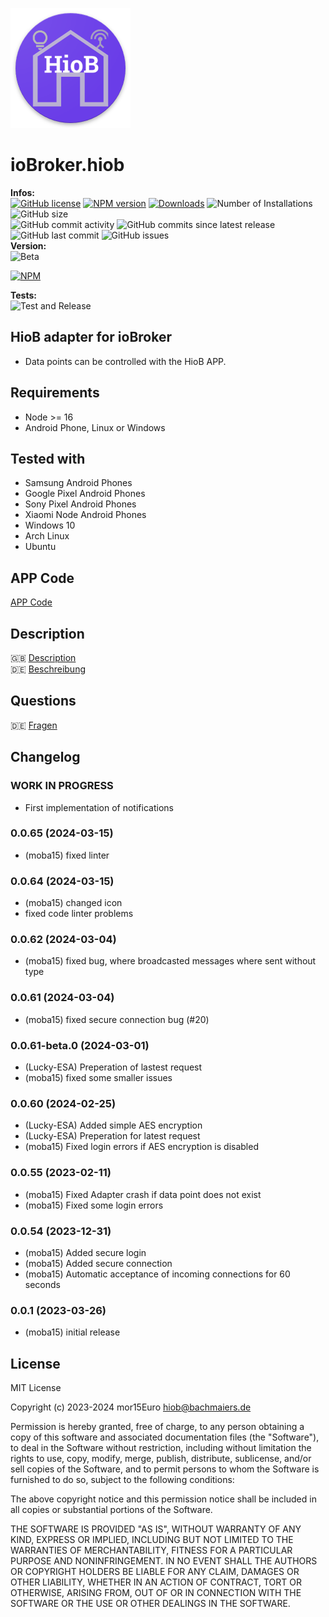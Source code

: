 ![Logo](admin/hiob.png)

# ioBroker.hiob

**Infos:** </br>
[![GitHub license](https://img.shields.io/github/license/moba15/ioBroker.hiob)](https://github.com/moba15/ioBroker.hiob/blob/main/LICENSE)
[![NPM version](https://img.shields.io/npm/v/iobroker.hiob.svg)](https://www.npmjs.com/package/iobroker.hiob)
[![Downloads](https://img.shields.io/npm/dm/iobroker.hiob.svg)](https://www.npmjs.com/package/iobroker.hiob)
![Number of Installations](https://iobroker.live/badges/hiob-installed.svg)
![GitHub size](https://img.shields.io/github/repo-size/moba15/ioBroker.hiob)</br>
![GitHub commit activity](https://img.shields.io/github/commit-activity/m/moba15/ioBroker.hiob)
![GitHub commits since latest release](https://img.shields.io/github/commits-since/moba15/ioBroker.hiob/latest)
![GitHub last commit](https://img.shields.io/github/last-commit/moba15/ioBroker.hiob)
![GitHub issues](https://img.shields.io/github/issues/moba15/ioBroker.hiob)</br>
**Version:** </br>
![Beta](https://img.shields.io/npm/v/iobroker.hiob.svg?color=red&label=beta)

[![NPM](https://nodei.co/npm/iobroker.hiop.png?downloads=true)](https://nodei.co/npm/iobroker.hiob/)

**Tests:** </br>
![Test and Release](https://github.com/moba15/ioBroker.hiob/workflows/Test%20and%20Release/badge.svg)

## HioB adapter for ioBroker

-   Data points can be controlled with the HioB APP.

## Requirements

-   Node >= 16
-   Android Phone, Linux or Windows

## Tested with

-   Samsung Android Phones
-   Google Pixel Android Phones
-   Sony Pixel Android Phones
-   Xiaomi Node Android Phones
-   Windows 10
-   Arch Linux
-   Ubuntu

## APP Code

[APP Code](https://github.com/moba15/hiob_app)

## Description

🇬🇧 [Description](/docs/en/README.md)</br>
🇩🇪 [Beschreibung](/docs/de/README.md)

## Questions

🇩🇪 [Fragen](https://forum.iobroker.net/topic/55250/neuer-adapter-hiob-handy-app)

## Changelog

<!--
    Placeholder for the next version (at the beginning of the line):
    ### **WORK IN PROGRESS**
-->
### **WORK IN PROGRESS**
- First implementation of notifications

### 0.0.65 (2024-03-15)
 - (moba15) fixed linter

### 0.0.64 (2024-03-15) 
- (moba15) changed icon
- fixed code linter problems

### 0.0.62 (2024-03-04)
- (moba15) fixed bug, where broadcasted messages where sent without type

### 0.0.61 (2024-03-04)
 - (moba15) fixed secure connection bug (#20)

### 0.0.61-beta.0 (2024-03-01)
- (Lucky-ESA) Preperation of lastest request
- (moba15) fixed some smaller issues

### 0.0.60 (2024-02-25)

-   (Lucky-ESA) Added simple AES encryption
-   (Lucky-ESA) Preperation for latest request
-   (moba15) Fixed login errors if AES encryption is disabled

### 0.0.55 (2023-02-11)

-   (moba15) Fixed Adapter crash if data point does not exist
-   (moba15) Fixed some login errors

### 0.0.54 (2023-12-31)

-   (moba15) Added secure login
-   (moba15) Added secure connection
-   (moba15) Automatic acceptance of incoming connections for 60 seconds

### 0.0.1 (2023-03-26)

-   (moba15) initial release

## License

MIT License

Copyright (c) 2023-2024 mor15Euro [hiob@bachmaiers.de](http://localhost:5000/u/bh3bIYvKVLQXD837pc8JlAJHx3Z2)

Permission is hereby granted, free of charge, to any person obtaining a copy
of this software and associated documentation files (the "Software"), to deal
in the Software without restriction, including without limitation the rights
to use, copy, modify, merge, publish, distribute, sublicense, and/or sell
copies of the Software, and to permit persons to whom the Software is
furnished to do so, subject to the following conditions:

The above copyright notice and this permission notice shall be included in all
copies or substantial portions of the Software.

THE SOFTWARE IS PROVIDED "AS IS", WITHOUT WARRANTY OF ANY KIND, EXPRESS OR
IMPLIED, INCLUDING BUT NOT LIMITED TO THE WARRANTIES OF MERCHANTABILITY,
FITNESS FOR A PARTICULAR PURPOSE AND NONINFRINGEMENT. IN NO EVENT SHALL THE
AUTHORS OR COPYRIGHT HOLDERS BE LIABLE FOR ANY CLAIM, DAMAGES OR OTHER
LIABILITY, WHETHER IN AN ACTION OF CONTRACT, TORT OR OTHERWISE, ARISING FROM,
OUT OF OR IN CONNECTION WITH THE SOFTWARE OR THE USE OR OTHER DEALINGS IN THE
SOFTWARE.
